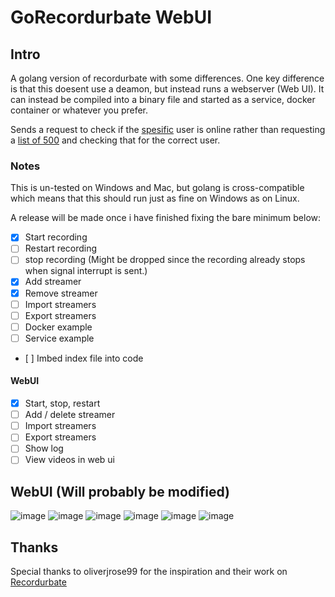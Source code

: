 # GoRecordurbate WebUI

## Intro
A golang version of recordurbate with some differences. One key difference is that this doesent use a deamon, but instead runs a webserver (Web UI). It can instead be compiled into a binary file and started as a service, docker container or whatever you prefer. 

Sends a request to check if the [spesific](https://github.com/luna-nightbyte/GoRecordurbate/blob/ec0b1fa79e2bb82cf948bef3415ace3aac52e523/modules/bot/bot.go#L176) user is online rather than requesting a [list of 500](https://github.com/luna-nightbyte/GoRecordurbate/blob/ec0b1fa79e2bb82cf948bef3415ace3aac52e523/modules/bot/bot.go#L175) and checking that for the correct user. 
### Notes
This is un-tested on Windows and Mac, but golang is cross-compatible which means that this should run just as fine on Windows as on Linux.

A release will be made once i have finished fixing the bare minimum below:

- [x] Start recording
- [ ] Restart recording
- [ ] stop recording (Might be dropped since the recording already stops when signal interrupt is sent.)
- [x] Add streamer
- [x] Remove streamer
- [ ] Import streamers
- [ ] Export streamers
- [ ] Docker example
- [ ] Service example
- [ ] Imbed index file into code
#### WebUI
- [x] Start, stop, restart
- [ ] Add / delete streamer
- [ ] Import streamers
- [ ] Export streamers
- [ ] Show log
- [ ] View videos in web ui

## WebUI (Will probably be modified)
![image](https://github.com/user-attachments/assets/a02e40a1-1a39-4cd4-9b53-a8b88568f38b)
![image](https://github.com/user-attachments/assets/9aabf47f-62eb-4065-b7ef-278cb98bd916)
![image](https://github.com/user-attachments/assets/3e0f4f3a-dd0b-42cc-8929-1439b26495fe)
![image](https://github.com/user-attachments/assets/b1ce631d-4d1a-4ffb-928a-e1f524bc327d)
![image](https://github.com/user-attachments/assets/a0325883-ffe8-4e5a-96dc-7727e1b50380)
![image](https://github.com/user-attachments/assets/117803c1-031d-4a9c-8173-7ea983b064f4)







## Thanks

Special thanks to oliverjrose99 for the inspiration and their work on [Recordurbate](https://github.com/oliverjrose99/Recordurbate)
